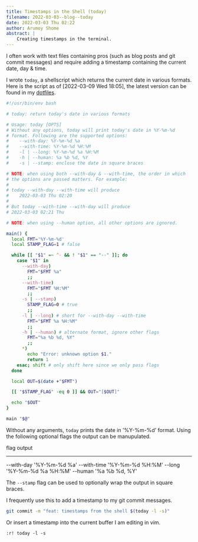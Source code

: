 ```yaml
---
title: Timestamps in the Shell (today)
filename: 2022-03-03--blog--today
date: 2022-03-03 Thu 02:22
author: Arumoy Shome
abstract: |
    Creating timestamps in the terminal.
---
```


I often work with text files containing pros (such as blog posts and
git commit messages) and require adding a timestamp containing the
current date, day & time.

I wrote `today`, a shellscript which returns the current date in
various formats. Here is the script as of [2022-03-09 Wed 18:05], the
latest version can be found in my
[dotfiles](https://github.com/arumoy-shome/dotfiles).

```bash
#!/usr/bin/env bash

# today: return today's date in various formats

# Usage: today [OPTS]
# Without any options, today will print today's date in %Y-%m-%d
# format. Following are the supported options:
#    --with-day: %Y-%m-%d %a
#    --with-time: %Y-%m-%d %H:%M
#    -l | --long: %Y-%m-%d %a %H:%M
#    -h | --human: %a %b %d, %Y
#    -s | --stamp: enclose the date in square braces

# NOTE: when using both --with-day & --with-time, the order in which
# the options are passed matters. For example:
#
# today --with-day --with-time will produce
#    2022-03-03 Thu 02:20
#
# But today --with-time --with-day will produce
# 2022-03-03 02:21 Thu

# NOTE: when using --human option, all other options are ignored.

main() {
  local FMT='%Y-%m-%d'
  local STAMP_FLAG=1 # false

  while [[ "$1" =~ ^- && ! "$1" == "--" ]]; do
    case "$1" in
      --with-day)
        FMT="$FMT %a"
        ;;
      --with-time)
        FMT="$FMT %H:%M"
        ;;
      -s | --stamp)
        STAMP_FLAG=0 # true
        ;;
      -l | --long) # short for --with-day --with-time
        FMT="$FMT %a %H:%M"
        ;;
      -h | --human) # alternate format, ignore other flags
        FMT="%a %b %d, %Y"
        ;;
      *)
        echo "Error: unknown option $1."
        return 1
    esac; shift # only shift here since we only pass flags
  done

  local OUT=$(date +"$FMT")

  [[ "$STAMP_FLAG" -eq 0 ]] && OUT="[$OUT]"

  echo "$OUT"
}

main "$@"
```

Without any arguments, `today` prints the date in '%Y-%m-%d'
format. Using the following optional flags the output can be
manupulated.

flag        output
----        ------
--with-day  '%Y-%m-%d %a'
--with-time '%Y-%m-%d %H:%M'
--long      '%Y-%m-%d %a %H:%M'
--human     '%a %b %d, %Y'

The `--stamp` flag can be used to optionally wrap the output in square
braces.

I frequently use this to add a timestamp to my git commit messages.

```bash
git commit -m "feat: timestamps from the shell $(today -l -s)"
```

Or insert a timestamp into the current buffer I am editing in vim.

```vim
:r! today -l -s
```
